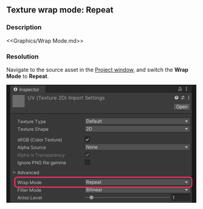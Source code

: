 ## Texture wrap mode: Repeat
### Description
<<Graphics/Wrap Mode.md>>

### Resolution
Navigate to the source asset in the [Project window](https://docs.unity3d.com/Manual/ProjectView.html), and switch the **Wrap Mode** to **Repeat**.  

![Wrap Mode Dropdown](wrap-mode.png)  
